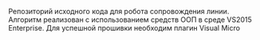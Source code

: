 ﻿Репозиторий исходного кода для робота сопровождения линии. Алгоритм реализован с использованием средств ООП в среде VS2015 Enterprise. 
Для успешной прошивки необходим плагин Visual Micro